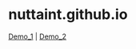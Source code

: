 # nuttaint.github.io
[Demo_1](http://nuttaint.github.io/index.html) | [Demo_2](http://nuttaint.github.io/index2.html)
